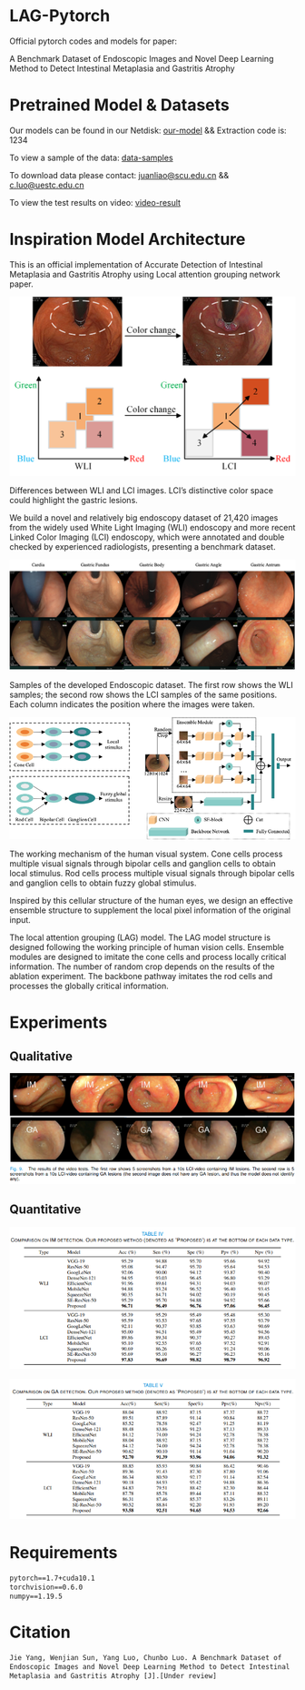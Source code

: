 # LAG-Pytorch
Official pytorch codes and models for paper:

A Benchmark Dataset of Endoscopic Images and Novel Deep Learning Method to Detect Intestinal Metaplasia and Gastritis Atrophy

# Pretrained Model & Datasets
Our models can be found in our Netdisk: [our-model](https://pan.baidu.com/s/1O2P7n38AJExaximzRy8vsA ) && Extraction code is: 1234

To view a sample of the data: [data-samples](https://github.com/fengcherenxi/LAG/tree/main/data)

To download data please contact: juanliao@scu.edu.cn && c.luo@uestc.edu.cn

To view the test results on video: [video-result](https://github.com/fengcherenxi/LAG/blob/main/resources/Video_results.mp4)

# Inspiration Model Architecture
This is an official implementation of Accurate Detection of Intestinal Metaplasia and Gastritis Atrophy using Local attention grouping network paper.

![](https://github.com/fengcherenxi/LAG/blob/main/resources/color.png#pic_center=300x400)

Differences between WLI and LCI images. LCI’s distinctive color space could highlight the gastric lesions.

We build a novel and relatively big endoscopy dataset of 21,420 images from the widely used White Light Imaging (WLI) endoscopy and more recent Linked Color Imaging (LCI) endoscopy, which were annotated and double checked by experienced radiologists, presenting a benchmark dataset.

![](https://github.com/fengcherenxi/LAG/blob/main/resources/datasets.png)

Samples of the developed Endoscopic dataset. The first row shows the WLI samples; the second row shows the LCI samples of the same positions. Each column indicates the position where the images were taken.

![](https://github.com/fengcherenxi/LAG/blob/main/resources/ourModel.png)

The working mechanism of the human visual system. Cone cells process multiple visual signals through bipolar cells and ganglion cells to obtain local stimulus. Rod cells process multiple visual signals through bipolar cells and ganglion cells to obtain fuzzy global stimulus.

Inspired by this cellular structure of the human eyes, we design an effective ensemble structure to supplement the local pixel information of the original input.

The local attention grouping (LAG) model. The LAG model structure is designed following the working principle of human vision cells. Ensemble modules are designed to imitate the cone cells and process locally critical information. The number of random crop depends on the results of the ablation experiment. The backbone pathway imitates the rod cells and processes the globally critical information.
# Experiments
## Qualitative
![](https://github.com/fengcherenxi/LAG/blob/main/resources/video_test.png)
## Quantitative
![](https://github.com/fengcherenxi/LAG/blob/main/resources/model_test_IM.png)

![](https://github.com/fengcherenxi/LAG/blob/main/resources/model_test_GA.png)
# Requirements
```
pytorch==1.7+cuda10.1
torchvision==0.6.0
numpy==1.19.5
```
# Citation
```
Jie Yang, Wenjian Sun, Yang Luo, Chunbo Luo. A Benchmark Dataset of Endoscopic Images and Novel Deep Learning Method to Detect Intestinal Metaplasia and Gastritis Atrophy [J].[Under review]
```